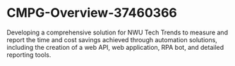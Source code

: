 # CMPG-Overview-37460366
Developing a comprehensive solution for NWU Tech Trends to measure and report the time and cost savings achieved through automation solutions, including the creation of a web API, web application, RPA bot, and detailed reporting tools.
